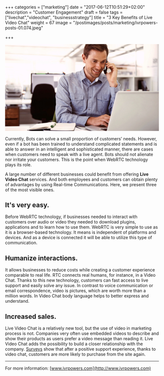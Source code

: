 +++
categories = ["marketing"]
date = "2017-06-12T10:51:29+02:00"
description = "Customer Engagement"
draft = false
tags = ["livechat","videochat", "businessstrategy"]
title = "3 Key Benefits of Live Video Chat"
weight = 67
image = "/postimages/posts/marketing/ivrpowers-posts-01.074.jpeg"

+++

![Live video chat](/postimages/posts/marketing/ivrpowers-posts-01.074.jpeg)

Currently, Bots can solve a small proportion of customers’ needs. However, even if a bot has been trained to understand complicated statements and is able to answer in an intelligent and sophisticated manner, there are cases when customers need to speak with a live agent. Bots should not alienate nor irritate your customers. This is the point when WebRTC technology plays its role.

A large number of different businesses could benefit from offering **Live Video Chat** services. And both employees and customers can obtain plenty of advantages by using Real-time Communications. Here, we present three of the most visible ones.

## It's very easy.

Before WebRTC technology, if businesses needed to interact with customers over audio or video they needed to download plugins, applications and to learn how to use them. WebRTC is very simple to use as it is a browser-based technology. It means is independent of platforms and devices. And as a device is connected it will be able to utilize this type of communication.

## Humanize interactions.

It allows businesses to reduce costs while creating a customer experience comparable to real life. RTC connects real humans, for instance, in a Video Chat. Thanks to this new technology, customers can fast access to live support and easily solve any issue. In contrast to voice communication or email correspondence, video is pictures, which are worth more than a million words. In Video Chat body language helps to better express and understand.

## Increased sales.

Live Video Chat is a relatively new tool, but the use of video in marketing process is not. Companies very often use embedded videos to describe and show their products as users prefer a video message than reading it. Live Video Chat adds the possibility to build a closer relationship with the company. [Surveys](https://www.emarketer.com/Article/How-Helpful-Live-Chat/1007235) show that after a positive support experience, thanks to video chat, customers are more likely to purchase from the site again.

---
For more information: [www.ivrpowers.com](http://www.ivrpowers.com)

